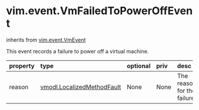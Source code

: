 vim.event.VmFailedToPowerOffEvent
=================================
inherits from [vim.event.VmEvent](docs/vim.event.VmEvent.md)


This event records a failure to power off a virtual machine.

| property | type | optional | priv | desc |
|:---------|:-----|:---------|:-----|:-----|
| reason | [vmodl.LocalizedMethodFault](vmodl.LocalizedMethodFault.md "vmodl.LocalizedMethodFault") | None | None | The reason for the failure. |


